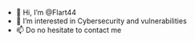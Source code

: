 - 👋 Hi, I’m @Flart44
- 👀 I’m interested in Cybersecurity and vulnerabilities
- 📫 Do no hesitate to contact me

<!---
Flart44/Flart44 is a ✨ special ✨ repository because its `README.md` (this file) appears on your GitHub profile.
You can click the Preview link to take a look at your changes.
--->
